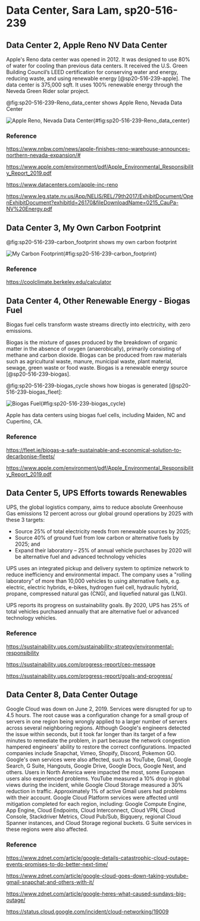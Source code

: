 # Data Center, Sara Lam, sp20-516-239

## Data Center 2, Apple Reno NV Data Center

Apple's Reno data center was opened in 2012.  It was designed to use 80% of water for cooling than previous data centers.  It received the  U.S. Green Building Council’s LEED certification for conserving water and energy, reducing waste, and using renewable energy [@sp20-516-239-apple].  The data center is 375,000 sqft.  It uses 100% renewable energy through the Neveda Green Rider solar project.  

@fig:sp20-516-239-Reno_data_center shows Apple Reno, Nevada Data Center

![Apple Reno, Nevada Data Center](images/Reno_data_center.PNG){#fig:sp20-516-239-Reno_data_center}


### Reference

<https://www.nnbw.com/news/apple-finishes-reno-warehouse-announces-northern-nevada-expansion/#>

<https://www.apple.com/environment/pdf/Apple_Environmental_Responsibility_Report_2019.pdf>

<https://www.datacenters.com/apple-inc-reno>

<https://www.leg.state.nv.us/App/NELIS/REL/79th2017/ExhibitDocument/OpenExhibitDocument?exhibitId=26170&fileDownloadName=0215_CauPa-NV%20Energy.pdf>


## Data Center 3, My Own Carbon Footprint

@fig:sp20-516-239-carbon_footprint shows my own carbon footprint

![My Carbon Footprint](images/carbon_footprint.PNG){#fig:sp20-516-239-carbon_footprint}

### Reference

<https://coolclimate.berkeley.edu/calculator>


## Data Center 4, Other Renewable Energy - Biogas Fuel

Biogas fuel cells transform waste streams directly into electricity, with zero emissions.  

Biogas is the mixture of gases produced by the breakdown of organic matter in the absence of oxygen (anaerobically), primarily consisting of methane and carbon dioxide. Biogas can be produced from raw materials such as agricultural waste, manure, municipal waste, plant material, sewage, green waste or food waste. Biogas is a renewable energy source [@sp20-516-239-biogas].

@fig:sp20-516-239-biogas_cycle shows how biogas is generated [@sp20-516-239-biogas_fleet]:

![Biogas Fuel](images/biogas_cycle.PNG){#fig:sp20-516-239-biogas_cycle}


Apple has data centers using biogas fuel cells, including Maiden, NC and Cupertino, CA.  

### Reference

<https://fleet.ie/biogas-a-safe-sustainable-and-economical-solution-to-decarbonise-fleets/>

<https://www.apple.com/environment/pdf/Apple_Environmental_Responsibility_Report_2019.pdf>


## Data Center 5, UPS Efforts towards Renewables

UPS, the global logistics company, aims to reduce absolute Greenhouse Gas emissions 12 percent across our global ground operations by 2025 with these 3 targets:

* Source 25% of total electricity needs from renewable sources by 2025;
* Source 40% of ground fuel from low carbon or alternative fuels by 2025; and
* Expand their  laboratory – 25% of annual vehicle purchases by 2020 will be alternative fuel and advanced technology vehicles

UPS uses an integrated pickup and delivery system to optimize network to reduce inefficiency and environmental impact.  The company uses a "rolling laboratory" of more than 10,000 vehicles to using alternative fuels, e.g. electric, electric hybrids, e-bikes, hydrogen fuel cell, hydraulic hybrid, propane, compressed natural gas (CNG), and liquefied natural gas (LNG).  

UPS reports its progress on sustainability goals.  By 2020, UPS has 25% of total vehicles purchased annually that are alternative fuel or advanced technology vehicles.  

### Reference

<https://sustainability.ups.com/sustainability-strategy/environmental-responsibility>

<https://sustainability.ups.com/progress-report/ceo-message>

<https://sustainability.ups.com/progress-report/goals-and-progress/>


## Data Center 8, Data Center Outage

Google Cloud was down on June 2, 2019.  Services were disrupted for up to 4.5 hours.  The root cause was a configuration change for a small group of servers in one region being wrongly applied to a larger number of servers across several neighboring regions.  Although Google's engineers detected the issue within seconds, but it took far longer than its target of a few minutes to remediate the problem, in part because the network congestion hampered engineers' ability to restore the correct configurations.  Impacted companies include Snapchat, Vimeo, Shopify, Discord, Pokemon GO.  Google's own services were also affected, such as YouTube, Gmail, Google Search, G Suite, Hangouts, Google Drive, Google Docs, Google Nest, and others.  Users in North America were impacted the most, some European users also experienced problems.  YouTube measured a 10% drop in global views during the incident, while Google Cloud Storage measured a 30% reduction in traffic.  Approximately 1% of active Gmail users had problems with their account.  Google Cloud Platform services were affected until mitigation completed for each region, including: Google Compute Engine, App Engine, Cloud Endpoints, Cloud Interconnect, Cloud VPN, Cloud Console, Stackdriver Metrics, Cloud Pub/Sub, Bigquery, regional Cloud Spanner instances, and Cloud Storage regional buckets. G Suite services in these regions were also affected.

### Reference

<https://www.zdnet.com/article/google-details-catastrophic-cloud-outage-events-promises-to-do-better-next-time/>

<https://www.zdnet.com/article/google-cloud-goes-down-taking-youtube-gmail-snapchat-and-others-with-it/>

<https://www.zdnet.com/article/google-heres-what-caused-sundays-big-outage/>

<https://status.cloud.google.com/incident/cloud-networking/19009>








